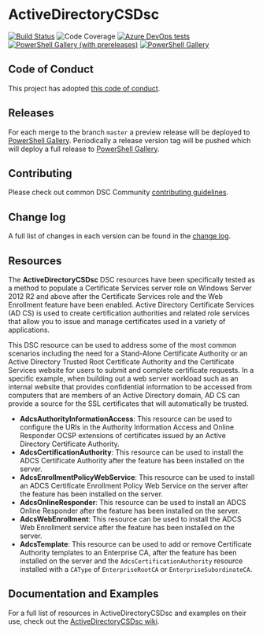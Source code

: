 # ActiveDirectoryCSDsc

[![Build Status](https://dev.azure.com/dsccommunity/ActiveDirectoryCSDsc/_apis/build/status/dsccommunity.ActiveDirectoryCSDsc?branchName=master)](https://dev.azure.com/dsccommunity/ActiveDirectoryCSDsc/_build/latest?definitionId=18&branchName=master)
![Code Coverage](https://img.shields.io/azure-devops/coverage/dsccommunity/ActiveDirectoryCSDsc/18/master)
[![Azure DevOps tests](https://img.shields.io/azure-devops/tests/dsccommunity/ActiveDirectoryCSDsc/18/master)](https://dsccommunity.visualstudio.com/ActiveDirectoryCSDsc/_test/analytics?definitionId=18&contextType=build)
[![PowerShell Gallery (with prereleases)](https://img.shields.io/powershellgallery/vpre/ActiveDirectoryCSDsc?label=ActiveDirectoryCSDsc%20Preview)](https://www.powershellgallery.com/packages/ActiveDirectoryCSDsc/)
[![PowerShell Gallery](https://img.shields.io/powershellgallery/v/ActiveDirectoryCSDsc?label=ActiveDirectoryCSDsc)](https://www.powershellgallery.com/packages/ActiveDirectoryCSDsc/)

## Code of Conduct

This project has adopted [this code of conduct](CODE_OF_CONDUCT.md).

## Releases

For each merge to the branch `master` a preview release will be
deployed to [PowerShell Gallery](https://www.powershellgallery.com/).
Periodically a release version tag will be pushed which will deploy a
full release to [PowerShell Gallery](https://www.powershellgallery.com/).

## Contributing

Please check out common DSC Community [contributing guidelines](https://dsccommunity.org/guidelines/contributing).

## Change log

A full list of changes in each version can be found in the [change log](CHANGELOG.md).

## Resources

The **ActiveDirectoryCSDsc** DSC resources have been specifically tested as a method
to populate a Certificate Services server role on Windows Server 2012 R2 and above
after the Certificate Services role and the Web Enrollment feature have been enabled.
Active Directory Certificate Services (AD CS) is used to create certification
authorities and related role services that allow you to issue and manage certificates
used in a variety of applications.

This DSC resource can be used to address some of the most common scenarios including
the need for a Stand-Alone Certificate Authority or an Active Directory Trusted
Root Certificate Authority and the Certificate Services website for users to submit
and complete certificate requests.
In a specific example, when building out a web server workload such as an internal
website that provides confidential information to be accessed from computers that
are members of an Active Directory domain, AD CS can provide a source for the SSL
certificates that will automatically be trusted.

- **AdcsAuthorityInformationAccess**: This resource can be used to configure the
  URIs in the Authority Information Access and Online Responder OCSP extensions
  of certificates issued by an Active Directory Certificate Authority.
- **AdcsCertificationAuthority**: This resource can be used to install the ADCS
  Certificate Authority after the feature has been installed on the server.
- **AdcsEnrollmentPolicyWebService**: This resource can be used to
  install an ADCS Certificate Enrollment Policy Web Service on the server after
  the feature has been installed on the server.
- **AdcsOnlineResponder**: This resource can be used to install an ADCS Online
  Responder after the feature has been installed on the server.
- **AdcsWebEnrollment**: This resource can be used to install the ADCS Web
  Enrollment service after the feature has been installed on the server.
- **AdcsTemplate**: This resource can be used to add or remove Certificate
  Authority templates to an Enterprise CA, after the feature has been installed
  on the server and the `AdcsCertificationAuthority` resource installed with a
  `CAType` of `EnterpriseRootCA` or `EnterpriseSubordinateCA`.

## Documentation and Examples

For a full list of resources in ActiveDirectoryCSDsc and examples on their use, check
out the [ActiveDirectoryCSDsc wiki](https://github.com/dsccommunity/ActiveDirectoryCSDsc/wiki).
